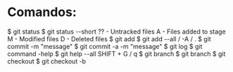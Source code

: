 # Comandos:
$ git status
$ git status --short
    ?? - Untracked files
    A - Files added to stage
    M - Modified files
    D - Deleted files
$ git add
$ git add --all / -A / .
$ git commit -m "message"
$ git commit -a -m "message"
$ git log
$ git command -help
$ git help --all
    SHIFT + G / q
$ git branch 
$ git branch <branch>
$ git checkout <branch>
$ git checkout -b <branch>
